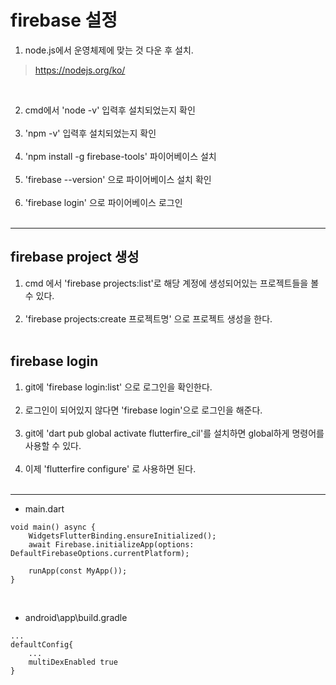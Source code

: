 # firebase 설정

1. node.js에서 운영체제에 맞는 것 다운 후 설치. <br>
> https://nodejs.org/ko/
<br>

2. cmd에서 'node -v' 입력후 설치되었는지 확인 <br><br>
3. 'npm -v' 입력후 설치되었는지 확인 <br><br>
4. 'npm install -g firebase-tools' 파이어베이스 설치 <br><br>
5. 'firebase --version' 으로 파이어베이스 설치 확인 <br><br>
6. 'firebase login' 으로 파이어베이스 로그인 <br><br>

<hr>

## firebase project 생성
1. cmd 에서 'firebase projects:list'로 해당 계정에 생성되어있는 프로젝트들을 볼 수 있다. <br><br>
2. 'firebase projects:create 프로젝트명' 으로 프로젝트 생성을 한다. <br><br>

## firebase login
1. git에 'firebase login:list' 으로 로그인을 확인한다. <br><br>
2. 로그인이 되어있지 않다면 'firebase login'으로 로그인을 해준다. <br><br>
3. git에 'dart pub global activate flutterfire_cil'를 설치하면 global하게 명령어를 사용할 수 있다. <br><br>
4. 이제 'flutterfire configure' 로 사용하면 된다. <br><br>

---

- main.dart
```
void main() async {
	WidgetsFlutterBinding.ensureInitialized();
	await Firebase.initializeApp(options: DefaultFirebaseOptions.currentPlatform);
	
	runApp(const MyApp());
}
```

<br>

- android\app\build.gradle
```
...
defaultConfig{
	...
	multiDexEnabled true
}
```